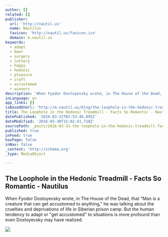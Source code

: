 ```yaml
---
author: []
related: []
publisher:
  url: 'http://nautil.us'
  name: Nautilus
  favicon: 'http://nautil.us/favicon.ico'
  domain: m.nautil.us
keywords:
  - adapt
  - beer
  - surgery
  - lottery
  - happy
  - hedonic
  - pleasure
  - craft
  - accustomed
  - winners
description: 'When Fyodor Dostoyevsky wrote, in The House of the Dead, that "Man is a creature that can get accustomed to anything," he was talking about the cruelties and deprivations of life in Siberian prison camp. But the human tendency to adapt or "get accustomed" to situations is more profound than even Dostoyevsky may have realized.'
inLanguage: en
app_links: []
isBasedOnUrl: 'http://m.nautil.us/blog/the-loophole-in-the-hedonic-treadmill'
title: The Loophole in the Hedonic Treadmill - Facts So Romantic - Nautilus
datePublished: '2016-03-31T02:53:46.895Z'
dateModified: '2016-03-30T15:02:41.710Z'
sourcePath: _posts/2016-03-31-the-loophole-in-the-hedonic-treadmill-facts-so-romantic-.md
published: true
inFeed: true
hasPage: false
inNav: false
_context: 'http://schema.org'
_type: MediaObject

---
```

<article style=""><h1>The Loophole in the Hedonic Treadmill - Facts So Romantic - Nautilus</h1><p>When Fyodor Dostoyevsky wrote, in The House of the Dead, that "Man is a creature that can get accustomed to anything," he was talking about the cruelties and deprivations of life in Siberian prison camp. But the human tendency to adapt or "get accustomed" to situations is more profound than even Dostoyevsky may have realized.</p><img src="http://static.nautil.us/8720_39d6530ef19d55fc98e82cb3907519fa.jpg" /></article>